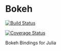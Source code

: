 # Bokeh

[![Build Status](https://travis-ci.org/andreasnoack/Bokeh.jl.svg?branch=master)](https://travis-ci.org/andreasnoack/Bokeh.jl)
<!-- [![Bokeh](http://pkg.julialang.org/badges/Bokeh_release.svg)](http://pkg.julialang.org/?pkg=Bokeh&ver=release) -->
[![Coverage Status](https://img.shields.io/coveralls/andreasnoack/Bokeh.jl.svg)](https://coveralls.io/r/andreasnoack/Bokeh.jl?branch=master)

Bokeh Bindings for Julia

<!-- deploy: rm -r site/; mkdocs build; cp -r docs/examples/ site/; ghp-import -p site/ -->
